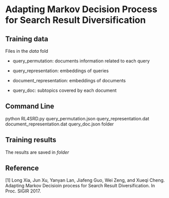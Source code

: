 # Adapting Markov Decision Process for Search Result Diversification

## Training data
Files in the *data* fold

* query_permutation: documents information related to each query

* query_representation: embeddings of queries 

* document_representation: embeddings of documents 

* query_doc: subtopics covered by each document

## Command Line
python RL4SRD.py query_permutation.json query_representation.dat document_representation.dat query_doc.json folder

## Training results
The results are saved in *folder*

## Reference
[1] Long Xia, Jun Xu, Yanyan Lan, Jiafeng Guo, Wei Zeng, and Xueqi Cheng. Adapting Markov Decisioin process for Search Result Diversification. In Proc. SIGIR 2017. 
